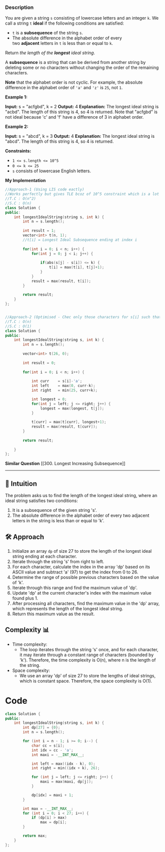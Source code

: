 ### Description

You are given a string `s` consisting of lowercase letters and an integer `k`. We call a string `t` **ideal** if the following conditions are satisfied:

- `t` is a **subsequence** of the string `s`.
- The absolute difference in the alphabet order of every two **adjacent** letters in `t` is less than or equal to `k`.

Return _the length of the **longest** ideal string_.

A **subsequence** is a string that can be derived from another string by deleting some or no characters without changing the order of the remaining characters.

**Note** that the alphabet order is not cyclic. For example, the absolute difference in the alphabet order of `'a'` and `'z'` is `25`, not `1`.

**Example 1:**

**Input:** s = "acfgbd", k = 2
**Output:** 4
**Explanation:** The longest ideal string is "acbd". The length of this string is 4, so 4 is returned.
Note that "acfgbd" is not ideal because 'c' and 'f' have a difference of 3 in alphabet order.

**Example 2:**

**Input:** s = "abcd", k = 3
**Output:** 4
**Explanation:** The longest ideal string is "abcd". The length of this string is 4, so 4 is returned.

**Constraints:**

- `1 <= s.length <= 10^5`
- `0 <= k <= 25`
- `s` consists of lowercase English letters.

**My Implementation**

```cpp
//Approach-1 (Using LIS code eactly)
//Works perfectly but gives TLE bcoz of 10^5 constraint which is a lot on O(n^2) T.C
//T.C : O(n^2)
//S.C : O(n)
class Solution {
public:
    int longestIdealString(string s, int k) {
        int n = s.length();
        
        int result = 1;
        vector<int> t(n, 1);
        //t[i] = Longest Ideal Subsequence ending at index i
        
        for(int i = 0; i < n; i++) {
            for(int j = 0; j < i; j++) {
                
                if(abs(s[j] - s[i]) <= k) {
                    t[i] = max(t[i], t[j]+1);
                }
            }
            result = max(result, t[i]);
        }
        
        return result;
    }
};


//Approach-2 (Optimised - Chec only those characters for s[i] such that abs(ch - s[i]) <=k)
//T.C : O(n)
//S.C : O(1)
class Solution {
public:
    int longestIdealString(string s, int k) {
        int n = s.length();
        
        vector<int> t(26, 0);
        
        int result = 0;
        
        for(int i = 0; i < n; i++) {
            
            int curr    = s[i]-'a';
            int left    = max(0, curr-k);
            int right   = min(25, curr+k);

            int longest = 0;
            for(int j = left; j <= right; j++) {
                longest = max(longest, t[j]);
            }
            
            t[curr] = max(t[curr], longest+1);
            result = max(result, t[curr]);
        }
        
        return result;
        
    }
};
```

**Similar Question**
[[300. Longest Increasing Subsequence]]

---

## 🤔 Intuition

The problem asks us to find the length of the longest ideal string, where an ideal string satisfies two conditions:

1. It is a subsequence of the given string 's'.
2. The absolute difference in the alphabet order of every two adjacent letters in the string is less than or equal to 'k'.

## 🛠️ Approach

1. Initialize an array `dp` of size 27 to store the length of the longest ideal string ending at each character.
2. Iterate through the string 's' from right to left.
3. For each character, calculate the index in the array 'dp' based on its ASCII value and subtract 'a' (97) to get the index from 0 to 26.
4. Determine the range of possible previous characters based on the value of 'k'.
5. Iterate through this range and find the maximum value of 'dp'.
6. Update 'dp' at the current character's index with the maximum value found plus 1.
7. After processing all characters, find the maximum value in the 'dp' array, which represents the length of the longest ideal string.
8. Return this maximum value as the result.

## Complexity 📊

- Time complexity:
    - The loop iterates through the string 's' once, and for each character, it may iterate through a constant range of characters (bounded by 'k'). Therefore, the time complexity is O(n), where n is the length of the string.
- Space complexity:
    - We use an array 'dp' of size 27 to store the lengths of ideal strings, which is constant space. Therefore, the space complexity is O(1).


# Code

```cpp
class Solution {
public:
    int longestIdealString(string s, int k) {
        int dp[27] = {0};
        int n = s.length();

        for (int i = n - 1; i >= 0; i--) {
            char cc = s[i];
            int idx = cc - 'a';
            int maxi = -__INT_MAX__;

            int left = max((idx - k), 0);
            int right = min((idx + k), 26);

            for (int j = left; j <= right; j++) {
                maxi = max(maxi, dp[j]);
            }

            dp[idx] = maxi + 1;
        }

        int max = -__INT_MAX__;
        for (int i = 0; i < 27; i++) {
            if (dp[i] > max)
                max = dp[i];
        }

        return max;
    }
};
```

